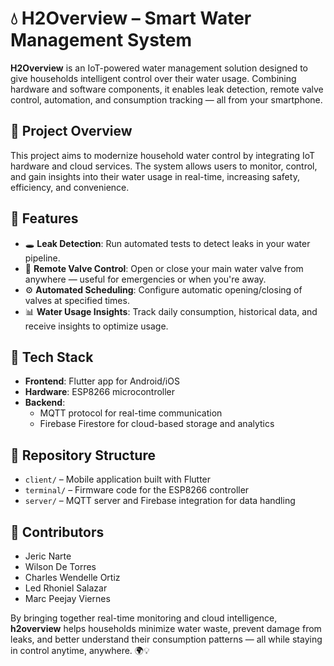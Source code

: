 # 💧 H2Overview – Smart Water Management System

**H2Overview** is an IoT-powered water management solution designed to give households intelligent control over their water usage. Combining hardware and software components, it enables leak detection, remote valve control, automation, and consumption tracking — all from your smartphone.

## 🔧 Project Overview

This project aims to modernize household water control by integrating IoT hardware and cloud services. The system allows users to monitor, control, and gain insights into their water usage in real-time, increasing safety, efficiency, and convenience.

## 🚀 Features

- 🕳️ **Leak Detection**: Run automated tests to detect leaks in your water pipeline.
- 📱 **Remote Valve Control**: Open or close your main water valve from anywhere — useful for emergencies or when you're away.
- ⚙️ **Automated Scheduling**: Configure automatic opening/closing of valves at specified times.
- 📊 **Water Usage Insights**: Track daily consumption, historical data, and receive insights to optimize usage.

## 🧩 Tech Stack

- **Frontend**: Flutter app for Android/iOS
- **Hardware**: ESP8266 microcontroller
- **Backend**:
  - MQTT protocol for real-time communication
  - Firebase Firestore for cloud-based storage and analytics

## 📁 Repository Structure

- `client/` – Mobile application built with Flutter
- `terminal/` – Firmware code for the ESP8266 controller
- `server/` – MQTT server and Firebase integration for data handling

## 🤝 Contributors
- Jeric Narte  
- Wilson De Torres  
- Charles Wendelle Ortiz  
- Led Rhoniel Salazar  
- Marc Peejay Viernes  

By bringing together real-time monitoring and cloud intelligence, **h2overview** helps households minimize water waste, prevent damage from leaks, and better understand their consumption patterns — all while staying in control anytime, anywhere. 🌍💡
